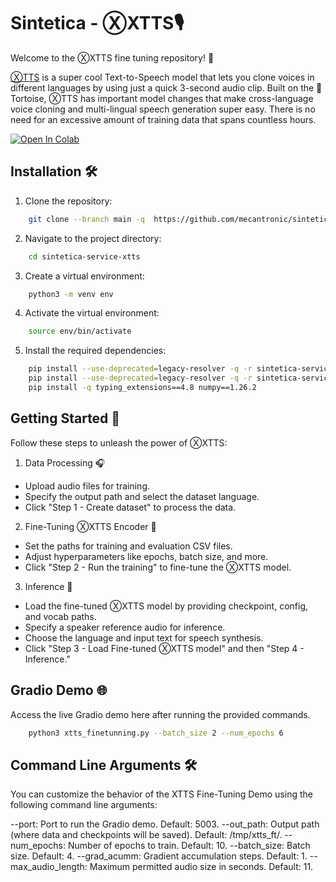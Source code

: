 # Sintetica - ⓍXTTS🎙️

Welcome to the ⓍXTTS fine tuning repository! 👋

[ⓍTTS](https://docs.coqui.ai/en/latest/models/xtts.html) is a super cool Text-to-Speech model that lets you clone voices in different languages by using just a quick 3-second audio clip. Built on the 🐢Tortoise, ⓍTTS has important model changes that make cross-language voice cloning and multi-lingual speech generation super easy. There is no need for an excessive amount of training data that spans countless hours.

[![Open In Colab](https://colab.research.google.com/assets/colab-badge.svg)](https://colab.research.google.com/github/mecantronic/sintetica-service-xtts/blob/main/notebooks/xtts_finetuning.ipynb)

## Installation 🛠️
1. Clone the repository:
```bash
    git clone --branch main -q  https://github.com/mecantronic/sintetica-service-xtts.git
```
2. Navigate to the project directory:
```bash
    cd sintetica-service-xtts
```
3. Create a virtual environment:
```bash
    python3 -m venv env
```
4. Activate the virtual environment:
```bash
    source env/bin/activate
```
5. Install the required dependencies:
```bash
    pip install --use-deprecated=legacy-resolver -q -r sintetica-service-xtts/requirements_tts.txt
    pip install --use-deprecated=legacy-resolver -q -r sintetica-service-xtts/requirements_xtts.txt
    pip install -q typing_extensions==4.8 numpy==1.26.2
```

## Getting Started 🚀
Follow these steps to unleash the power of ⓍXTTS:

1. Data Processing 🎧
* Upload audio files for training.
* Specify the output path and select the dataset language.
* Click "Step 1 - Create dataset" to process the data.

2. Fine-Tuning ⓍXTTS Encoder 🚄
* Set the paths for training and evaluation CSV files.
* Adjust hyperparameters like epochs, batch size, and more.
* Click "Step 2 - Run the training" to fine-tune the ⓍXTTS model.

3. Inference 🧠
* Load the fine-tuned ⓍXTTS model by providing checkpoint, config, and vocab paths.
* Specify a speaker reference audio for inference.
* Choose the language and input text for speech synthesis.
* Click "Step 3 - Load Fine-tuned ⓍXTTS model" and then "Step 4 - Inference."

## Gradio Demo 🌐
Access the live Gradio demo here after running the provided commands.

```bash
    python3 xtts_finetunning.py --batch_size 2 --num_epochs 6
```

## Command Line Arguments 🛠️
You can customize the behavior of the XTTS Fine-Tuning Demo using the following command line arguments:

--port: Port to run the Gradio demo. Default: 5003.
--out_path: Output path (where data and checkpoints will be saved). Default: /tmp/xtts_ft/.
--num_epochs: Number of epochs to train. Default: 10.
--batch_size: Batch size. Default: 4.
--grad_acumm: Gradient accumulation steps. Default: 1.
--max_audio_length: Maximum permitted audio size in seconds. Default: 11.
